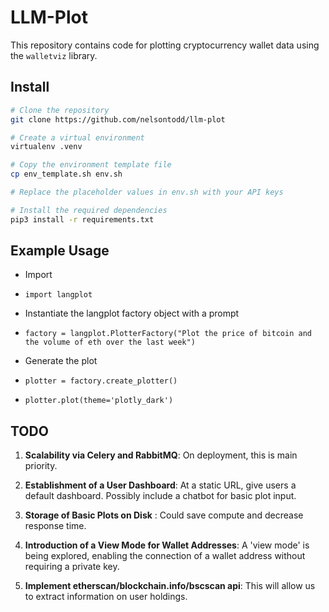 # LLM-Plot

This repository contains code for plotting cryptocurrency wallet data using the `walletviz` library.

## Install

```bash
# Clone the repository
git clone https://github.com/nelsontodd/llm-plot

# Create a virtual environment
virtualenv .venv

# Copy the environment template file
cp env_template.sh env.sh

# Replace the placeholder values in env.sh with your API keys

# Install the required dependencies
pip3 install -r requirements.txt
```
## Example Usage

- Import
- `import langplot`

- Instantiate the langplot factory object with a prompt
- `factory = langplot.PlotterFactory("Plot the price of bitcoin and the volume of eth over the last week")`

- Generate the plot
- `plotter = factory.create_plotter()`
- `plotter.plot(theme='plotly_dark')`

## TODO

1. **Scalability via Celery and RabbitMQ**: On deployment, this is main priority.

2. **Establishment of a User Dashboard**: At a static URL, give users a default dashboard. Possibly include a chatbot for basic plot input.

3. **Storage of Basic Plots on Disk** : Could save compute and decrease response time.

4. **Introduction of a View Mode for Wallet Addresses**: A 'view mode' is being explored, enabling the connection of a wallet address without requiring a private key.

5. **Implement etherscan/blockchain.info/bscscan api**: This will allow us to extract
   information on user holdings. 

